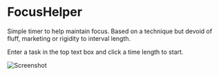 FocusHelper
===========

Simple timer to help maintain focus.  Based on a technique but devoid of fluff, marketing or rigidity to interval length.

Enter a task in the top text box and click a time length to start.

![Screenshot](https://github.com/chrisa23/FocusHelper/master/Screen.jpg)
